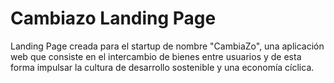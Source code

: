# Cambiazo Landing Page
Landing Page creada para el startup de nombre "CambiaZo", una aplicación web que consiste en el intercambio de bienes entre usuarios y de esta forma impulsar la cultura de desarrollo sostenible y una economía cíclica.
